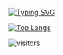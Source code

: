 <!-- ### Hi, i am Eziz 👋 -->

[![Typing SVG](https://readme-typing-svg.herokuapp.com?font=montserrat-bold&color=%2300F723&size=32&multiline=true&width=700&height=55&lines=Welcome+to+Ezkahan+github+page)](https://ezkahan.github.io)

[![Top Langs](https://github-readme-stats.vercel.app/api/top-langs/?username=ezkahan&theme=chartreuse-dark&hide_border=true&layout=compact)](https://github.com/ezkahan/ezkahan)

![visitors](https://visitor-badge.laobi.icu/badge?page_id=ezkahan)

